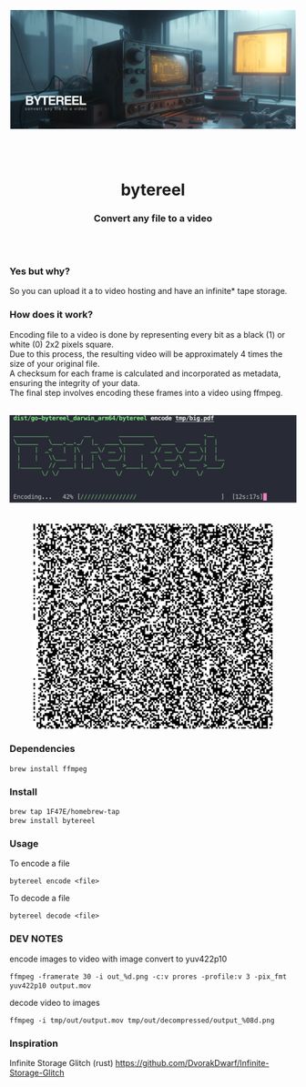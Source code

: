![bytereel - converts any file to a video](assets/banner.png)

<div align="center">
<br><br>
<h1>bytereel</h1>
<h3>Convert any file to a video</h3>
<br><br>
</div>

### Yes but why?

So you can upload it a to video hosting and have an infinite* tape storage.


### How does it work?

Encoding file to a video is done by representing every bit as a black (1) or white (0) 2x2 pixels square.<br>
Due to this process, the resulting video will be approximately 4 times the size of your original file.<br>
A checksum for each frame is calculated and incorporated as metadata, ensuring the integrity of your data.<br>
The final step involves encoding these frames into a video using ffmpeg.<br>

<div align="center">
<br>
<img src="assets/screenshot.png" width="600"></a>
<br>
<br>
<br>
<a href="assets/out.png" target="_blank">
<img src="assets/out_cut.png" width="420"></a>
<br>
</div>



### Dependencies

```
brew install ffmpeg
```

### Install
```
brew tap 1F47E/homebrew-tap
brew install bytereel
```

### Usage

To encode a file
```
bytereel encode <file>
```

To decode a file
```
bytereel decode <file>
```


### DEV NOTES
encode images to video with image convert to yuv422p10
```
ffmpeg -framerate 30 -i out_%d.png -c:v prores -profile:v 3 -pix_fmt yuv422p10 output.mov
```

decode video to images
```
ffmpeg -i tmp/out/output.mov tmp/out/decompressed/output_%08d.png
```

### Inspiration

Infinite Storage Glitch (rust)
https://github.com/DvorakDwarf/Infinite-Storage-Glitch


